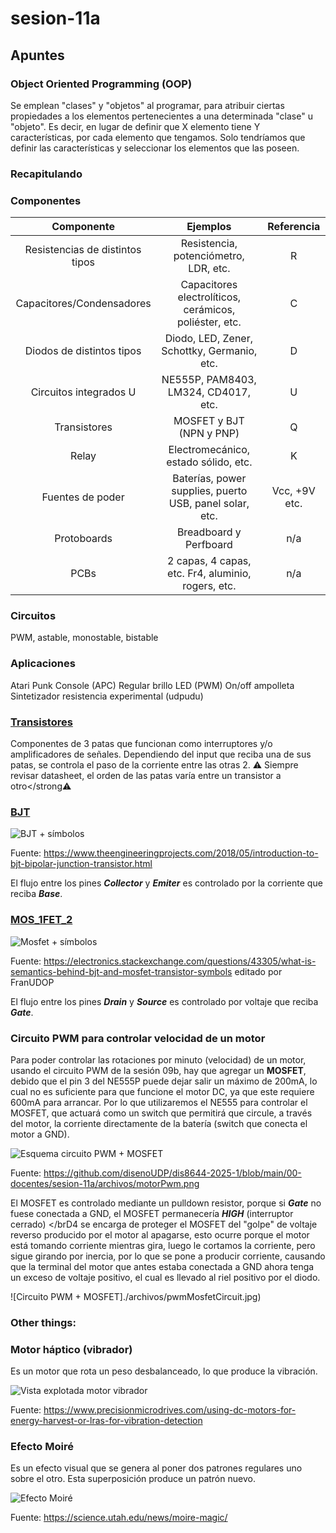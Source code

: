 # sesion-11a

## Apuntes

### Object Oriented Programming (OOP)

Se emplean "clases" y "objetos" al programar, para atribuir ciertas propiedades a los elementos pertenecientes a una determinada "clase" u "objeto".
Es decir, en lugar de definir que X elemento tiene Y características, por cada elemento que tengamos. Solo tendríamos que definir las características y seleccionar los elementos que las poseen.

### Recapitulando
>
### Componentes
>
| Componente | Ejemplos | Referencia |
|:----------:|:--------:|:----------:|
| Resistencias de distintos tipos | Resistencia, potenciómetro, LDR, etc. | R |
| Capacitores/Condensadores | Capacitores electrolíticos, cerámicos, poliéster, etc. | C |
| Diodos de distintos tipos | Diodo, LED, Zener, Schottky, Germanio, etc. | D |
| Circuitos integrados U | NE555P, PAM8403, LM324, CD4017, etc. | U |
| Transistores | MOSFET y BJT (NPN y PNP) | Q |
| Relay | Electromecánico, estado sólido, etc. | K |
| Fuentes de poder | Baterías, power supplies, puerto USB, panel solar, etc. | Vcc, +9V etc.|
| Protoboards | Breadboard y Perfboard | n/a |
| PCBs | 2 capas, 4 capas, etc. Fr4, aluminio, rogers, etc. | n/a |
>
### Circuitos
>
PWM, astable, monostable, bistable
>
### Aplicaciones
>
Atari Punk Console (APC)
Regular brillo LED (PWM)
On/off ampolleta
Sintetizador resistencia experimental (udpudu)

### [Transistores](https://youtu.be/OwS9aTE2Go4?si=TQAmymHZw24puJBD)

Componentes de 3 patas que funcionan como interruptores y/o amplificadores de señales. Dependiendo del input que reciba una de sus patas, se controla el paso de la corriente entre las otras 2.
:warning: Siempre revisar datasheet, el orden de las patas varía entre un transistor a otro</strong:warning:

### [BJT](https://youtu.be/J4oO7PT_nzQ?si=6vagG6-MUBwWrMin)

![BJT + símbolos](./archivos/bjt.png)

Fuente: <https://www.theengineeringprojects.com/2018/05/introduction-to-bjt-bipolar-junction-transistor.html>

El flujo entre los pines __*Collector*__ y __*Emiter*__ es controlado por la corriente que reciba __*Base*__.

### [MOS_1](https://youtu.be/lyfx8CL7AkI?si=nxnBvYwK4QcfRnip)[FET_2](https://youtu.be/AwRJsze_9m4?si=ggg4DjgZcoY8Zjya)

![Mosfet + símbolos](./archivos/mosfet.png)

Fuente: <https://electronics.stackexchange.com/questions/43305/what-is-semantics-behind-bjt-and-mosfet-transistor-symbols> editado por FranUDOP

El flujo entre los pines __*Drain*__ y __*Source*__ es controlado por voltaje que reciba __*Gate*__.

### Circuito PWM para controlar velocidad de un motor

Para poder controlar las rotaciones por minuto (velocidad) de un motor, usando el circuito PWM de la sesión 09b, hay que agregar un __MOSFET__, debido que el pin 3 del NE555P puede dejar salir un máximo de 200mA, lo cual no es suficiente para que funcione el motor DC, ya que este requiere 600mA para arrancar.
Por lo que utilizaremos el NE555 para controlar el MOSFET, que actuará como un switch que permitirá que circule, a través del motor, la corriente directamente de la batería (switch que conecta el motor a GND).

![Esquema circuito PWM + MOSFET](./../../00-docentes/sesion-11a/archivos/motorPwm.png)

Fuente: <https://github.com/disenoUDP/dis8644-2025-1/blob/main/00-docentes/sesion-11a/archivos/motorPwm.png>

El MOSFET es controlado mediante un pulldown resistor, porque si __*Gate*__ no fuese conectada a GND, el MOSFET permanecería __*HIGH*__ (interruptor cerrado) </brD4 se encarga de proteger el MOSFET del "golpe" de voltaje reverso producido por el motor al apagarse, esto ocurre porque el motor está tomando corriente mientras gira, luego le cortamos la corriente, pero sigue girando por inercia, por lo que se pone a producir corriente, causando que la terminal del motor que antes estaba conectada a GND ahora tenga un exceso de voltaje positivo, el cual es llevado al riel positivo por el diodo.

![Circuito PWM + MOSFET]./archivos/pwmMosfetCircuit.jpg)

### Other things: <!-- Things to organize + random stuff -->

### Motor háptico (vibrador)

Es un motor que rota un peso desbalanceado, lo que produce la vibración.

![Vista explotada motor vibrador](./archivos/vibrationMotor.jpg)

Fuente: <https://www.precisionmicrodrives.com/using-dc-motors-for-energy-harvest-or-lras-for-vibration-detection>

### Efecto Moiré

Es un efecto visual que se genera al poner dos patrones regulares uno sobre el otro. Esta superposición produce un patrón nuevo.

![Efecto Moiré](./archivos/moire.gif)

Fuente: <https://science.utah.edu/news/moire-magic/>

